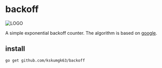 # backoff

![LOGO](https://raw.githubusercontent.com/egonelbre/gophers/master/sketch/superhero/flying.png)

A simple exponential backoff counter.
The algorithm is based on [google](https://cloud.google.com/storage/docs/exponential-backoff#example_algorithm).

## install

```
go get github.com/kskumgk63/backoff
```
